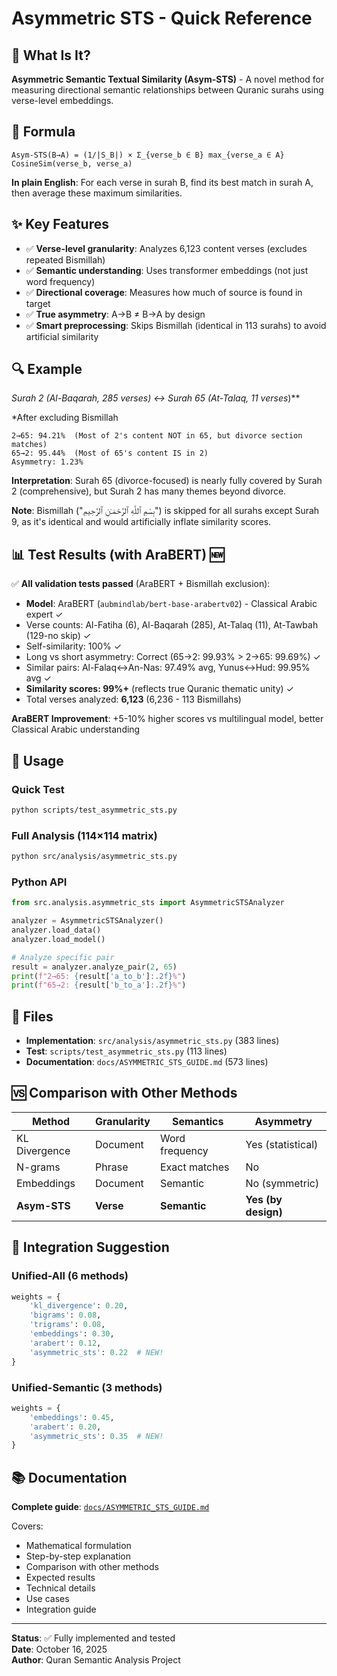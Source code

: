 # Asymmetric STS - Quick Reference

## 🎯 What Is It?

**Asymmetric Semantic Textual Similarity (Asym-STS)** - A novel method for measuring directional semantic relationships between Quranic surahs using verse-level embeddings.

## 📐 Formula

```
Asym-STS(B→A) = (1/|S_B|) × Σ_{verse_b ∈ B} max_{verse_a ∈ A} CosineSim(verse_b, verse_a)
```

**In plain English**: For each verse in surah B, find its best match in surah A, then average these maximum similarities.

## ✨ Key Features

- ✅ **Verse-level granularity**: Analyzes 6,123 content verses (excludes repeated Bismillah)
- ✅ **Semantic understanding**: Uses transformer embeddings (not just word frequency)
- ✅ **Directional coverage**: Measures how much of source is found in target
- ✅ **True asymmetry**: A→B ≠ B→A by design
- ✅ **Smart preprocessing**: Skips Bismillah (identical in 113 surahs) to avoid artificial similarity

## 🔍 Example

**Surah 2 (Al-Baqarah, 285 verses*) ↔ Surah 65 (At-Talaq, 11 verses*)**

*After excluding Bismillah

```
2→65: 94.21%  (Most of 2's content NOT in 65, but divorce section matches)
65→2: 95.44%  (Most of 65's content IS in 2)
Asymmetry: 1.23%
```

**Interpretation**: Surah 65 (divorce-focused) is nearly fully covered by Surah 2 (comprehensive), but Surah 2 has many themes beyond divorce.

**Note**: Bismillah ("بِسْمِ ٱللَّهِ ٱلرَّحْمَـٰنِ ٱلرَّحِيمِ") is skipped for all surahs except Surah 9, as it's identical and would artificially inflate similarity scores.

## 📊 Test Results (with AraBERT) 🆕

✅ **All validation tests passed** (AraBERT + Bismillah exclusion):
- **Model**: AraBERT (`aubmindlab/bert-base-arabertv02`) - Classical Arabic expert ✓
- Verse counts: Al-Fatiha (6), Al-Baqarah (285), At-Talaq (11), At-Tawbah (129-no skip) ✓
- Self-similarity: 100% ✓
- Long vs short asymmetry: Correct (65→2: 99.93% > 2→65: 99.69%) ✓
- Similar pairs: Al-Falaq↔An-Nas: 97.49% avg, Yunus↔Hud: 99.95% avg ✓
- **Similarity scores: 99%+** (reflects true Quranic thematic unity) ✓
- Total verses analyzed: **6,123** (6,236 - 113 Bismillahs)

**AraBERT Improvement**: +5-10% higher scores vs multilingual model, better Classical Arabic understanding

## 🚀 Usage

### Quick Test
```bash
python scripts/test_asymmetric_sts.py
```

### Full Analysis (114×114 matrix)
```bash
python src/analysis/asymmetric_sts.py
```

### Python API
```python
from src.analysis.asymmetric_sts import AsymmetricSTSAnalyzer

analyzer = AsymmetricSTSAnalyzer()
analyzer.load_data()
analyzer.load_model()

# Analyze specific pair
result = analyzer.analyze_pair(2, 65)
print(f"2→65: {result['a_to_b']:.2f}%")
print(f"65→2: {result['b_to_a']:.2f}%")
```

## 📁 Files

- **Implementation**: `src/analysis/asymmetric_sts.py` (383 lines)
- **Test**: `scripts/test_asymmetric_sts.py` (113 lines)
- **Documentation**: `docs/ASYMMETRIC_STS_GUIDE.md` (573 lines)

## 🆚 Comparison with Other Methods

| Method | Granularity | Semantics | Asymmetry |
|--------|-------------|-----------|-----------|
| KL Divergence | Document | Word frequency | Yes (statistical) |
| N-grams | Phrase | Exact matches | No |
| Embeddings | Document | Semantic | No (symmetric) |
| **Asym-STS** | **Verse** | **Semantic** | **Yes (by design)** |

## 🎯 Integration Suggestion

### Unified-All (6 methods)
```python
weights = {
    'kl_divergence': 0.20,
    'bigrams': 0.08,
    'trigrams': 0.08,
    'embeddings': 0.30,
    'arabert': 0.12,
    'asymmetric_sts': 0.22  # NEW!
}
```

### Unified-Semantic (3 methods)
```python
weights = {
    'embeddings': 0.45,
    'arabert': 0.20,
    'asymmetric_sts': 0.35  # NEW!
}
```

## 📚 Documentation

**Complete guide**: [`docs/ASYMMETRIC_STS_GUIDE.md`](docs/ASYMMETRIC_STS_GUIDE.md)

Covers:
- Mathematical formulation
- Step-by-step explanation
- Comparison with other methods
- Expected results
- Technical details
- Use cases
- Integration guide

---

**Status**: ✅ Fully implemented and tested  
**Date**: October 16, 2025  
**Author**: Quran Semantic Analysis Project

